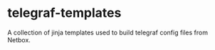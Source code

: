 # telegraf-templates

A collection of jinja templates used to build telegraf config files from Netbox.
